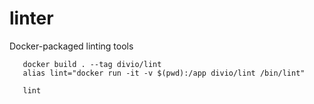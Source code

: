 # linter

Docker-packaged linting tools

```
   docker build . --tag divio/lint
   alias lint="docker run -it -v $(pwd):/app divio/lint /bin/lint"
   
   lint

